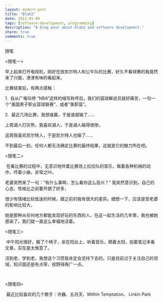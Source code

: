 ```yaml
---
layout: modern-post
title: "Blah2"
date: 2011-01-09
tags: [software-development, programming]
description: "A blog post about blah2 and software development."
share: true
comments: true
---
```


随笔

<p>&lt;随笔一&gt;</p>
<p>早上起来打开电视机，刚好在放凯尔特人和公牛队的比赛，好久不看球赛的我竟然来了兴致，津津有味的看起来。</p>
<p>比赛结束后，有两点感触：</p>
<p>1. &nbsp;自从广电叫停 &ldquo;NBA&rdquo;这样的缩写称呼后，我们的篮球解说员就好痛苦，一句一个&ldquo;美国男子职业篮球联赛&rdquo;、或者&ldquo;美职篮&rdquo;。<img src="http://public.blogbus.com/biaoqing/zhairen/19.gif" border="0" alt="" /></p>
<p>2. &nbsp;最近几场比赛，我想谁赢，于是谁就输了&hellip;&hellip; </p>
<p>上周湖人打灰熊，我喜欢湖人，于是湖人输得很惨。</p>
<p>这周我喜欢凯尔特人，于是凯尔特人也输了&hellip;&hellip; &nbsp;</p>
<p>不到最后一刻，任何人都无法确定比赛的最终结果，这就是它的魅力所在吧。</p>
<p>&lt;随笔二&gt;<span style="white-space: pre;">	</span></p>
<p><span style="white-space: pre;">	</span>在看比赛的过程中，无意识地伴着比赛场上拉拉队的音乐，做着各种机械的动作，哼着小曲，非常之Hi，</p>
<p>老婆突然来了一句：&ldquo;有什么事啊，怎么看你这么高兴？&rdquo; 我突然意识到，自己的心态、性格比之前要开朗了好多，</p>
<p>很少有情绪比较低迷的时候，跟之前的我有很大的差异。细想一下，应该是受老婆的影响比较大，</p>
<p>她是那种从任何地方都能发现好玩的东西的人，在这一起生活的几年里，我也被她感染了。我们就一直这么幸福地活着。</p>
<p>&lt;随笔三&gt;</p>
<p><span style="white-space: pre;">	</span>中午阳光很好，搬了个椅子，坐在阳台上，听着音乐，晒着太阳，抱着笔记本看文章，实在是太惬意了。</p>
<p>活到老、学到老，我想这个习惯我肯定会坚持下去的。只是目前过于关注自己的领域，知识面还是有点窄，视野得再广一点。</p>
<p>&nbsp;</p>
<p>&lt;随笔四&gt;</p>
<p><span style="white-space: pre;">	</span>最近比较喜欢的几个歌手：许巍、五月天、Within Temptation、 Linkin Park</p>
<p>&nbsp;</p>
